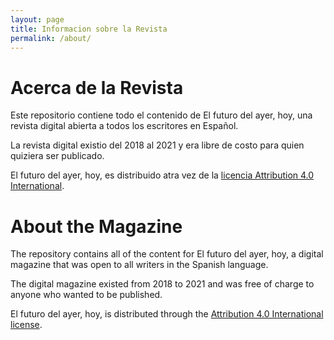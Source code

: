 ```yaml
---
layout: page
title: Informacion sobre la Revista
permalink: /about/
---
```

# Acerca de la Revista

Este repositorio contiene todo el contenido de El futuro del ayer, hoy, 
una revista digital abierta a todos los escritores en Español.

La revista digital existio del 2018 al 2021 y era libre de costo para
quien quiziera ser publicado.

El futuro del ayer, hoy, es distribuido atra vez de la [licencia Attribution 4.0 International](https://creativecommons.org/licenses/by/4.0/deed.es).


# About the Magazine

The repository contains all of the content for El futuro del ayer, hoy, a 
digital magazine that was open to all writers in the Spanish language.

The digital magazine existed from 2018 to 2021 and was free of charge to 
anyone who wanted to be published.

El futuro del ayer, hoy, is distributed through the [Attribution 4.0 International license](https://creativecommons.org/licenses/by/4.0/deed.es).
